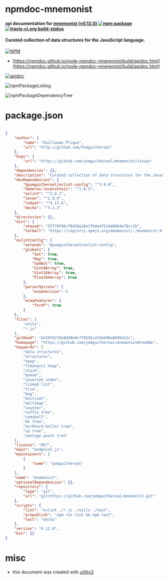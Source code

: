 # npmdoc-mnemonist

#### api documentation for  [mnemonist (v0.12.0)](https://github.com/yomguithereal/mnemonist#readme)  [![npm package](https://img.shields.io/npm/v/npmdoc-mnemonist.svg?style=flat-square)](https://www.npmjs.org/package/npmdoc-mnemonist) [![travis-ci.org build-status](https://api.travis-ci.org/npmdoc/node-npmdoc-mnemonist.svg)](https://travis-ci.org/npmdoc/node-npmdoc-mnemonist)

#### Curated collection of data structures for the JavaScript language.

[![NPM](https://nodei.co/npm/mnemonist.png?downloads=true&downloadRank=true&stars=true)](https://www.npmjs.com/package/mnemonist)

- [https://npmdoc.github.io/node-npmdoc-mnemonist/build/apidoc.html](https://npmdoc.github.io/node-npmdoc-mnemonist/build/apidoc.html)

[![apidoc](https://npmdoc.github.io/node-npmdoc-mnemonist/build/screenCapture.buildCi.browser.%252Ftmp%252Fbuild%252Fapidoc.html.png)](https://npmdoc.github.io/node-npmdoc-mnemonist/build/apidoc.html)

![npmPackageListing](https://npmdoc.github.io/node-npmdoc-mnemonist/build/screenCapture.npmPackageListing.svg)

![npmPackageDependencyTree](https://npmdoc.github.io/node-npmdoc-mnemonist/build/screenCapture.npmPackageDependencyTree.svg)



# package.json

```json

{
    "author": {
        "name": "Guillaume Plique",
        "url": "http://github.com/Yomguithereal"
    },
    "bugs": {
        "url": "https://github.com/yomguithereal/mnemonist/issues"
    },
    "dependencies": {},
    "description": "Curated collection of data structures for the JavaScript language.",
    "devDependencies": {
        "@yomguithereal/eslint-config": "^3.0.0",
        "damerau-levenshtein": "^1.0.3",
        "eslint": "^3.8.1",
        "leven": "^2.0.0",
        "lodash": "^4.17.4",
        "mocha": "^3.1.2"
    },
    "directories": {},
    "dist": {
        "shasum": "5ff78f86cf0d28a28e1fb8e4f514469b4e78cc1b",
        "tarball": "https://registry.npmjs.org/mnemonist/-/mnemonist-0.12.0.tgz"
    },
    "eslintConfig": {
        "extends": "@yomguithereal/eslint-config",
        "globals": {
            "Set": true,
            "Map": true,
            "Symbol": true,
            "Uint8Array": true,
            "Uint16Array": true,
            "Float64Array": true
        },
        "parserOptions": {
            "ecmaVersion": 6
        },
        "ecmaFeatures": {
            "forOf": true
        }
    },
    "files": [
        "utils",
        "*.js"
    ],
    "gitHead": "6429f0279e8dd8e9cff0191c47deb96a6696412c",
    "homepage": "https://github.com/yomguithereal/mnemonist#readme",
    "keywords": [
        "data structures",
        "structures",
        "heap",
        "fibonacci heap",
        "stack",
        "queue",
        "inverted index",
        "linked list",
        "trie",
        "bag",
        "multiset",
        "multimap",
        "counter",
        "suffix tree",
        "symspell",
        "bk tree",
        "burkhard-keller tree",
        "vp tree",
        "vantage point tree"
    ],
    "license": "MIT",
    "main": "endpoint.js",
    "maintainers": [
        {
            "name": "yomguithereal"
        }
    ],
    "name": "mnemonist",
    "optionalDependencies": {},
    "repository": {
        "type": "git",
        "url": "git+https://github.com/yomguithereal/mnemonist.git"
    },
    "scripts": {
        "lint": "eslint ./*.js ./utils ./test",
        "prepublish": "npm run lint && npm test",
        "test": "mocha"
    },
    "version": "0.12.0",
    "bin": {}
}
```



# misc
- this document was created with [utility2](https://github.com/kaizhu256/node-utility2)
